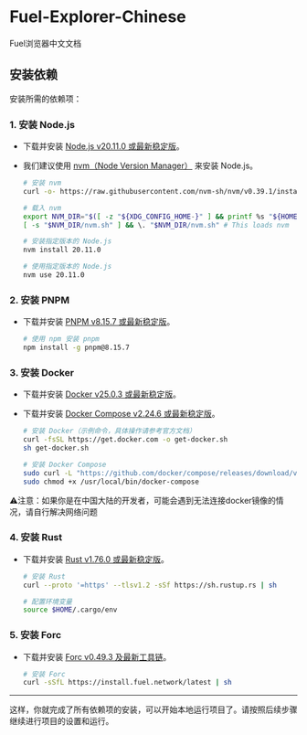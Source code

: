 # Fuel-Explorer-Chinese
Fuel浏览器中文文档

## 安装依赖

安装所需的依赖项：

### 1. 安装 Node.js

- 下载并安装 [Node.js v20.11.0 或最新稳定版](https://nodejs.org/en/)。
- 我们建议使用 [nvm（Node Version Manager）](https://github.com/nvm-sh/nvm) 来安装 Node.js。

  ```sh
  # 安装 nvm
  curl -o- https://raw.githubusercontent.com/nvm-sh/nvm/v0.39.1/install.sh | bash
  
  # 载入 nvm
  export NVM_DIR="$([ -z "${XDG_CONFIG_HOME-}" ] && printf %s "${HOME}/.nvm" || printf %s "${XDG_CONFIG_HOME}/nvm")"
  [ -s "$NVM_DIR/nvm.sh" ] && \. "$NVM_DIR/nvm.sh" # This loads nvm
  
  # 安装指定版本的 Node.js
  nvm install 20.11.0
  
  # 使用指定版本的 Node.js
  nvm use 20.11.0
  ```

### 2. 安装 PNPM

- 下载并安装 [PNPM v8.15.7 或最新稳定版](https://pnpm.io/installation/)。

  ```sh
  # 使用 npm 安装 pnpm
  npm install -g pnpm@8.15.7
  ```

### 3. 安装 Docker

- 下载并安装 [Docker v25.0.3 或最新稳定版](https://docs.docker.com/get-docker/)。
- 下载并安装 [Docker Compose v2.24.6 或最新稳定版](https://docs.docker.com/get-docker/)。

  ```sh
  # 安装 Docker（示例命令，具体操作请参考官方文档）
  curl -fsSL https://get.docker.com -o get-docker.sh
  sh get-docker.sh
  
  # 安装 Docker Compose
  sudo curl -L "https://github.com/docker/compose/releases/download/v2.24.6/docker-compose-$(uname -s)-$(uname -m)" -o /usr/local/bin/docker-compose
  sudo chmod +x /usr/local/bin/docker-compose
  ```

⚠️注意：如果你是在中国大陆的开发者，可能会遇到无法连接docker镜像的情况，请自行解决网络问题

### 4. 安装 Rust

- 下载并安装 [Rust v1.76.0 或最新稳定版](https://www.rust-lang.org/tools/install)。

  ```sh
  # 安装 Rust
  curl --proto '=https' --tlsv1.2 -sSf https://sh.rustup.rs | sh
  
  # 配置环境变量
  source $HOME/.cargo/env
  ```

### 5. 安装 Forc

- 下载并安装 [Forc v0.49.3 及最新工具链](https://install.fuel.network/latest)。

  ```sh
  # 安装 Forc
  curl -sSfL https://install.fuel.network/latest | sh
  ```

---

这样，你就完成了所有依赖项的安装，可以开始本地运行项目了。请按照后续步骤继续进行项目的设置和运行。


